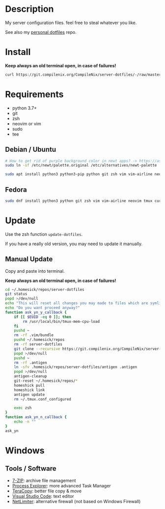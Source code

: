 # Description

My server configuration files. feel free to steal whatever you like.

See also my [personal dotfiles](https://git.compilenix.org/CompileNix/dotfiles) repo.

# Install
__Keep always an old terminal open, in case of failures!__

```sh
curl https://git.compilenix.org/CompileNix/server-dotfiles/-/raw/master/install.sh | bash
```

# Requirements
- python 3.7+
- git
- zsh
- neovim or vim
- sudo
- tee

## Debian / Ubuntu
```sh
# How to get rid of purple background color in newt apps? -> https://askubuntu.com/q/750237
sudo ln -sf /etc/newt/palette.original /etc/alternatives/newt-palette

sudo apt install python3 python3-pip python git zsh vim vim-airline neovim tmux curl wget net-tools acl htop ncdu iftop iotop mutt lsb-release rsync brotli gzip zip unzip bind9utils language-pack-de build-essential cmake
```

## Fedora
```sh
sudo dnf install python3 python git zsh vim vim-airline neovim tmux curl wget ncdu redhat-lsb-core python3-pip acl htop iftop iotop mutt bind-utils rsync iptables langpacks-de make gcc-c++ gcc cmake sqlite
```

# Update
Use the zsh function `update-dotfiles`.

If you have a really old version, you may need to update it manually.

## Manual Update
Copy and paste into terminal.

__Keep always an old terminal open, in case of failures!__

```sh
cd ~/.homesick/repos/server-dotfiles
git status
popd >/dev/null
echo "This will reset all changes you may made to files which are symlinks at your home directory, to check this your own: \"# cd ~/.homesick/repos/dotfiles && git status\""
echo "Do you want proceed anyway?"
function ask_yn_y_callback {
    if [[ $EUID -eq 0 ]]; then
        rm /usr/local/bin/tmux-mem-cpu-load
    fi
    pushd ~
    rm -rf .vim/bundle
    pushd ~/.homesick/repos
    rm -rf server-dotfiles
    git clone --recursive https://git.compilenix.org/CompileNix/server-dotfiles.git
    popd >/dev/null
    pushd ~
    rm -rf .antigen
    ln -sfv .homesick/repos/server-dotfiles/antigen .antigen
    popd >/dev/null
    antigen-cleanup
    git-reset ~/.homesick/repos/*
    homeshick pull
    homeshick link
    antigen update
    rm ~/.tmux.conf_configured

    exec zsh
}
function ask_yn_n_callback {
    echo -n ""
}
ask_yn
```

# Windows
## Tools / Software
- [7-ZIP](https://www.7-zip.org/): archive file management
- [Process Explorer](https://docs.microsoft.com/en-us/sysinternals/downloads/process-explorer): more advanced Task Manager
- [TeraCopy](https://www.codesector.com/teracopy): better file copy & move
- [Visual Studio Code](https://code.visualstudio.com/download): text editor
- [NetLimiter](https://www.netlimiter.com/): alternative firewall (not based on Windows Firewall)
